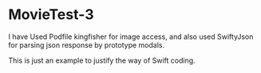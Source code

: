 # MovieTest-3

I have Used Podfile kingfisher for image access, 
and also used SwiftyJson for parsing json response by prototype modals.

This is just an example to justify the way of Swift coding.


